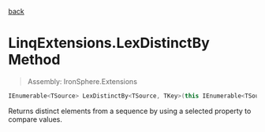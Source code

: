 ﻿

[back](/IronSphere.Extensions/types/LinqExtensions)

# LinqExtensions.LexDistinctBy Method

> Assembly: IronSphere.Extensions

```csharp
IEnumerable<TSource> LexDistinctBy<TSource, TKey>(this IEnumerable<TSource> source, Func<TSource, TKey> groupingSelector);
```

Returns distinct elements from a sequence by using a selected property to compare values.

 
